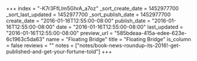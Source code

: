 +++
index = "-K7r3FfLIm5GhrA_a7oz"
_sort_create_date = 1452977700
_sort_last_updated = 1452977700
_sort_publish_date = 1452977700
create_date = "2016-01-16T12:55:00-08:00"
publish_date = "2016-01-16T12:55:00-08:00"
date = "2016-01-16T12:55:00-08:00"
last_updated = "2016-01-16T12:55:00-08:00"
preview_url = "585bdeaa-415a-edee-623e-6c1963c5da63"
name = "Floating Bridge"
title = "Floating Bridge"
is_column = false
reviews = ""
notes = ["notes/book-news-roundup-its-2016!-get-published-and-get-your-fortune-told"]
+++

